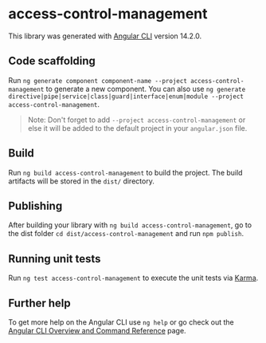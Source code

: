 # access-control-management

This library was generated with [Angular CLI](https://github.com/angular/angular-cli) version
14.2.0.

## Code scaffolding

Run `ng generate component component-name --project access-control-management` to generate a new component. You
can also use
`ng generate directive|pipe|service|class|guard|interface|enum|module --project access-control-management`.

> Note: Don't forget to add `--project access-control-management` or else it will be added to the default
> project in your `angular.json` file.

## Build

Run `ng build access-control-management` to build the project. The build artifacts will be stored in the
`dist/` directory.

## Publishing

After building your library with `ng build access-control-management`, go to the dist folder
`cd dist/access-control-management` and run `npm publish`.

## Running unit tests

Run `ng test access-control-management` to execute the unit tests via [Karma](https://karma-runner.github.io).

## Further help

To get more help on the Angular CLI use `ng help` or go check out the
[Angular CLI Overview and Command Reference](https://angular.io/cli) page.
